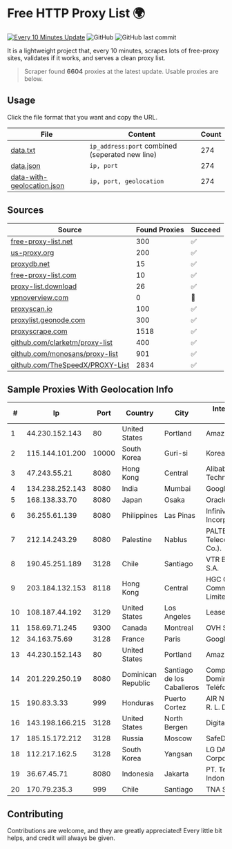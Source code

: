 
# Free HTTP Proxy List 🌍

[![Every 10 Minutes Update](https://github.com/mertguvencli/http-proxy-list/actions/workflows/main.yml/badge.svg?branch=main)](https://github.com/mertguvencli/http-proxy-list/actions/workflows/main.yml)
![GitHub](https://img.shields.io/github/license/mertguvencli/http-proxy-list)
![GitHub last commit](https://img.shields.io/github/last-commit/mertguvencli/http-proxy-list)

It is a lightweight project that, every 10 minutes, scrapes lots of free-proxy sites, validates if it works, and serves a clean proxy list.


> Scraper found **6604** proxies at the latest update. Usable proxies are below.

## Usage

Click the file format that you want and copy the URL.


|File|Content|Count|
|----|-------|-----|
|[data.txt](https://raw.githubusercontent.com/mertguvencli/http-proxy-list/main/proxy-list/data.txt)|`ip_address:port` combined (seperated new line)|274|
|[data.json](https://raw.githubusercontent.com/mertguvencli/http-proxy-list/main/proxy-list/data.json)|`ip, port`|274|
|[data-with-geolocation.json](https://raw.githubusercontent.com/mertguvencli/http-proxy-list/main/proxy-list/data-with-geolocation.json)|`ip, port, geolocation`|274|

## Sources

|Source|Found Proxies|Succeed|
|------|-------------|-------|
|[free-proxy-list.net](https://free-proxy-list.net)|300|✅|
|[us-proxy.org](https://www.us-proxy.org)|200|✅|
|[proxydb.net](http://proxydb.net)|15|✅|
|[free-proxy-list.com](https://free-proxy-list.com/?page=&port=&type%5B%5D=http&type%5B%5D=https&up_time=0&search=Search)|10|✅|
|[proxy-list.download](https://www.proxy-list.download/HTTP)|26|✅|
|[vpnoverview.com](https://vpnoverview.com/privacy/anonymous-browsing/free-proxy-servers)|0|🚫|
|[proxyscan.io](https://www.proxyscan.io)|100|✅|
|[proxylist.geonode.com](https://proxylist.geonode.com/api/proxy-list?limit=300&page=1&sort_by=lastChecked&sort_type=desc&protocols=http,https)|300|✅|
|[proxyscrape.com](https://api.proxyscrape.com/v2/?request=displayproxies&protocol=http&timeout=10000&country=all&ssl=all&anonymity=all)|1518|✅|
|[github.com/clarketm/proxy-list](https://raw.githubusercontent.com/clarketm/proxy-list/master/proxy-list-raw.txt)|400|✅|
|[github.com/monosans/proxy-list](https://raw.githubusercontent.com/monosans/proxy-list/main/proxies/http.txt)|901|✅|
|[github.com/TheSpeedX/PROXY-List](https://raw.githubusercontent.com/TheSpeedX/PROXY-List/master/http.txt)|2834|✅|


## Sample Proxies With Geolocation Info

|#|Ip|Port|Country|City|Internet Service Provider|
|-|--|----|-------|----|-------------------------|
|1|44.230.152.143|80|United States|Portland|Amazon.com, Inc.|
|2|115.144.101.200|10000|South Korea|Guri-si|Korea Telecom|
|3|47.243.55.21|8080|Hong Kong|Central|Alibaba (US) Technology Co., Ltd.|
|4|134.238.252.143|8080|India|Mumbai|Google LLC|
|5|168.138.33.70|8080|Japan|Osaka|Oracle Corporation|
|6|36.255.61.139|8080|Philippines|Las Pinas|Infinivan Incorporated|
|7|212.14.243.29|8080|Palestine|Nablus|PALTEL (Palestine Telecommunications Co.).|
|8|190.45.251.189|3128|Chile|Santiago|VTR BANDA ANCHA S.A.|
|9|203.184.132.153|8118|Hong Kong|Central|HGC Global Communications Limited|
|10|108.187.44.192|3129|United States|Los Angeles|Leaseweb USA, Inc.|
|11|158.69.71.245|9300|Canada|Montreal|OVH SAS|
|12|34.163.75.69|3128|France|Paris|Google LLC|
|13|44.230.152.143|80|United States|Portland|Amazon.com, Inc.|
|14|201.229.250.19|8080|Dominican Republic|Santiago de los Caballeros|Compañía Dominicana de Teléfonos S. A.|
|15|190.83.3.33|999|Honduras|Puerto Cortez|AIR NETWORK S. DE R. L. DE C.V.|
|16|143.198.166.215|3128|United States|North Bergen|DigitalOcean, LLC|
|17|185.15.172.212|3128|Russia|Moscow|SafeData LLC|
|18|112.217.162.5|3128|South Korea|Yangsan|LG DACOM Corporation|
|19|36.67.45.71|8080|Indonesia|Jakarta|PT. Telekomunikasi Indonesia|
|20|170.79.235.3|999|Chile|Santiago|TNA Solutions SpA|



## Contributing

Contributions are welcome, and they are greatly appreciated! Every
little bit helps, and credit will always be given.

